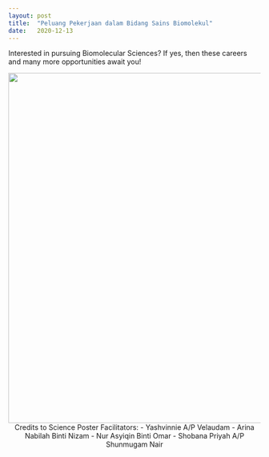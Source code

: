 ```yaml
---
layout: post
title:  "Peluang Pekerjaan dalam Bidang Sains Biomolekul"
date:   2020-12-13
---
```


Interested in pursuing Biomolecular Sciences? If yes, then these careers and many more opportunities await you! 

<center>
    <img src="{{ '/assets/img/Peluang pekerjaan dalam bidang sains biomolekul.png'}}" width="700px" alt="">
<br />
Credits to Science Poster Facilitators:
- Yashvinnie A/P Velaudam 
- Arina Nabilah Binti Nizam 		
- Nur Asyiqin Binti Omar 		
- Shobana Priyah A/P Shunmugam Nair 	
